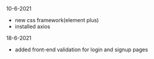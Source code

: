 10-6-2021
- new css framework(element plus)
- installed axios

18-6-2021
- added front-end validation for login and signup pages
